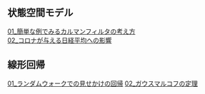 ## 状態空間モデル
[01_簡単な例でみるカルマンフィルタの考え方](./state_space_model/01_Kalman_filter.html)  
[02_コロナが与える日経平均への影響](./state_space_model/02_corona_nikkei.html)
## 線形回帰
[01_ランダムウォークでの見せかけの回帰](./linear_regression/01_spurious_regression.html)
[02_ガウスマルコフの定理](./linear_regression/02_Gauss-Markov.html)
